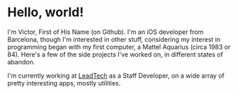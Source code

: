 # Hello, world!

I'm Victor, First of His Name (on Github). I'm an iOS developer from Barcelona, though I'm interested in other stuff, considering my interest in programming began with my first computer, a Mattel Aquarius (circa 1983 or 84). Here's a few of the side projects I've worked on, in different states of abandon.

I'm currently working at [LeadTech](https://leadtech.com) as a Staff Developer, on a wide array of pretty interesting apps, mostly utilities.
